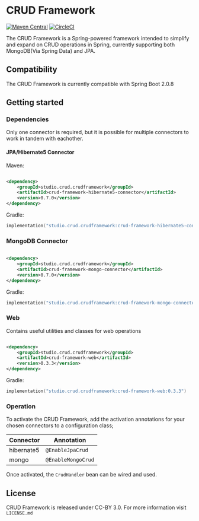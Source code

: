 # CRUD Framework

[![Maven Central](https://maven-badges.herokuapp.com/maven-central/studio.crud.crudframework/crud-framework/badge.svg)](https://maven-badges.herokuapp.com/maven-central/studio.crud.crudframework/crud-framework)
[![CircleCI](https://circleci.com/gh/crud-studio/crud-framework.svg?style=shield)](https://circleci.com/gh/crud-studio/crud-framework)


The CRUD Framework is a Spring-powered framework intended to simplify and expand on CRUD operations in Spring, currently
supporting both MongoDB(Via Spring Data) and JPA.


## Compatibility

The CRUD Framework is currently compatible with Spring Boot 2.0.8

## Getting started

### Dependencies

Only one connector is required, but it is possible for multiple connectors to work in tandem with eachother.

#### JPA/Hibernate5 Connector

Maven:

```xml

<dependency>
    <groupId>studio.crud.crudframework</groupId>
    <artifactId>crud-framework-hibernate5-connector</artifactId>
    <version>0.7.0</version>
</dependency>
```

Gradle:

```kotlin
implementation("studio.crud.crudframework:crud-framework-hibernate5-connector:0.7.0")
```

### MongoDB Connector

```xml

<dependency>
    <groupId>studio.crud.crudframework</groupId>
    <artifactId>crud-framework-mongo-connector</artifactId>
    <version>0.7.0</version>
</dependency>
```

Gradle:

```kotlin
implementation("studio.crud.crudframework:crud-framework-mongo-connector:0.7.0")
```


### Web

Contains useful utilities and classes for web operations

```xml

<dependency>
    <groupId>studio.crud.crudframework</groupId>
    <artifactId>crud-framework-web</artifactId>
    <version>0.3.3</version>
</dependency>
```

Gradle:

```kotlin
implementation("studio.crud.crudframework:crud-framework-web:0.3.3")
```

### Operation

To activate the CRUD Framework, add the activation annotations for your chosen connectors to a configuration class;

| Connector   | Annotation
|-------------|------------------|
| hibernate5 | `@EnableJpaCrud`
| mongo      | `@EnableMongoCrud`

Once activated, the `CrudHandler` bean can be wired and used.

## License

CRUD Framework is released under CC-BY 3.0. For more information visit `LICENSE.md`
